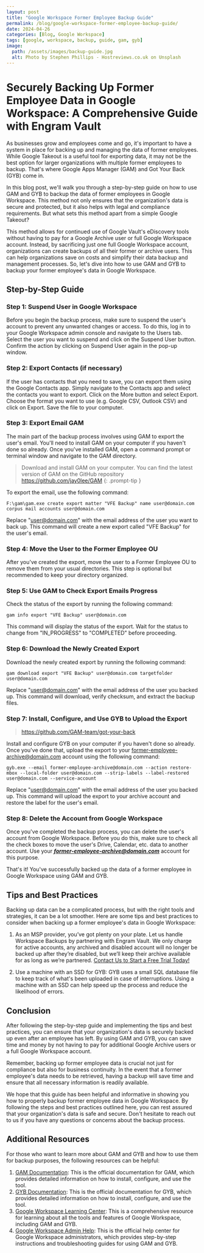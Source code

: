 ```yaml
---
layout: post
title: "Google Workspace Former Employee Backup Guide"
permalink: /blog/google-workspace-former-employee-backup-guide/
date: 2024-04-26
categories: [Blog, Google Workspace]
tags: [google, workspace, backup, guide, gam, gyb]
image:
  path: /assets/images/backup-guide.jpg
  alt: Photo by Stephen Phillips - Hostreviews.co.uk on Unsplash
---
```

# Securely Backing Up Former Employee Data in Google Workspace: A Comprehensive Guide with Engram Vault
      
As businesses grow and employees come and go, it's important to have a system in place for backing up and managing the data of former employees. While Google Takeout is a useful tool for exporting data, it may not be the best option for larger organizations with multiple former employees to backup. That's where Google Apps Manager (GAM) and Got Your Back (GYB) come in.

In this blog post, we'll walk you through a step-by-step guide on how to use GAM and GYB to backup the data of former employees in Google Workspace. This method not only ensures that the organization's data is secure and protected, but it also helps with legal and compliance requirements. But what sets this method apart from a simple Google Takeout?

This method allows for continued use of Google Vault's eDiscovery tools without having to pay for a Google Archive user or full Google Workspace account. Instead, by sacrificing just one full Google Workspace account, organizations can create backups of all their former or archive users. This can help organizations save on costs and simplify their data backup and management processes. So, let's dive into how to use GAM and GYB to backup your former employee's data in Google Workspace.

## Step-by-Step Guide
### Step 1: Suspend User in Google Workspace
Before you begin the backup process, make sure to suspend the user's account to prevent any unwanted changes or access. To do this, log in to your Google Workspace admin console and navigate to the Users tab. Select the user you want to suspend and click on the Suspend User button. Confirm the action by clicking on Suspend User again in the pop-up window.
### Step 2: Export Contacts (if necessary)
If the user has contacts that you need to save, you can export them using the Google Contacts app. Simply navigate to the Contacts app and select the contacts you want to export. Click on the More button and select Export. Choose the format you want to use (e.g. Google CSV, Outlook CSV) and click on Export. Save the file to your computer.
### Step 3: Export Email GAM
The main part of the backup process involves using GAM to export the user's email. You'll need to install GAM on your computer if you haven't done so already. Once you've installed GAM, open a command prompt or terminal window and navigate to the GAM directory.
<!-- markdownlint-capture -->
<!-- markdownlint-disable -->
> Download and install GAM on your computer. You can find the latest version of GAM on the GitHub repository https://github.com/jay0lee/GAM
{: .prompt-tip }
<!-- markdownlint-restore -->

To export the email, use the following command:

`F:\gam\gam.exe create export matter "VFE Backup" name user@domain.com corpus mail accounts user@domain.com
`

Replace "user@domain.com" with the email address of the user you want to back up. This command will create a new export called "VFE Backup" for the user's email.
### Step 4: Move the User to the Former Employee OU
After you've created the export, move the user to a Former Employee OU to remove them from your usual directories. This step is optional but recommended to keep your directory organized.
### Step 5: Use GAM to Check Export Emails Progress
Check the status of the export by running the following command:

`gam info export "VFE Backup" user@domain.com`

This command will display the status of the export. Wait for the status to change from "IN_PROGRESS" to "COMPLETED" before proceeding.
### Step 6: Download the Newly Created Export
Download the newly created export by running the following command:

`gam download export "VFE Backup" user@domain.com targetfolder user@domain.com
`

Replace "user@domain.com" with the email address of the user you backed up. This command will download, verify checksum, and extract the backup files.

### Step 7: Install, Configure, and Use GYB to Upload the Export
>https://github.com/GAM-team/got-your-back

Install and configure GYB on your computer if you haven't done so already. Once you've done that, upload the export to your former-employee-archive@domain.com account using the following command:

`gyb.exe --email former-employee-archive@domain.com --action restore-mbox --local-folder user@domain.com --strip-labels --label-restored user@domain.com --service-account`

Replace "user@domain.com" with the email address of the user you backed up. This command will upload the export to your archive account and restore the label for the user's email.

### Step 8: Delete the Account from Google Workspace
Once you've completed the backup process, you can delete the user's account from Google Workspace. Before you do this, make sure to check all the check boxes to move the user's Drive, Calendar, etc. data to another account. Use your ***former-employee-archive@domain.com*** account for this purpose.

That's it! You've successfully backed up the data of a former employee in Google Workspace using GAM and GYB.

## Tips and Best Practices
Backing up data can be a complicated process, but with the right tools and strategies, it can be a lot smoother. Here are some tips and best practices to consider when backing up a former employee's data in Google Workspace:

1. As an MSP provider, you’ve got plenty on your plate. Let us handle Workspace Backups by partnering with Engram Vault. We only charge for active accounts, any archived and disabled account will no longer be backed up after they’re disabled, but we’ll keep their archive available for as long  as we’re partnered. [Contact Us to Start a Free Trial Today!](https://www.engramvault.com/contact-us)

2. Use a machine with an SSD for GYB: GYB uses a small SQL database file to keep track of what's been uploaded in case of interruptions. Using a machine with an SSD can help speed up the process and reduce the likelihood of errors.

## Conclusion
After following the step-by-step guide and implementing the tips and best practices, you can ensure that your organization's data is securely backed up even after an employee has left. By using GAM and GYB, you can save time and money by not having to pay for additional Google Archive users or a full Google Workspace account.

Remember, backing up former employee data is crucial not just for compliance but also for business continuity. In the event that a former employee's data needs to be retrieved, having a backup will save time and ensure that all necessary information is readily available.

We hope that this guide has been helpful and informative in showing you how to properly backup former employee data in Google Workspace. By following the steps and best practices outlined here, you can rest assured that your organization's data is safe and secure. Don't hesitate to reach out to us if you have any questions or concerns about the backup process.

## Additional Resources
For those who want to learn more about GAM and GYB and how to use them for backup purposes, the following resources can be helpful:

1. [GAM Documentation](https://github.com/GAM-team/GAM/wiki): This is the official documentation for GAM, which provides detailed information on how to install, configure, and use the tool. 
2. [GYB Documentation](https://github.com/GAM-team/got-your-back/wiki): This is the official documentation for GYB, which provides detailed information on how to install, configure, and use the tool.
3. [Google Workspace Learning Center](https://support.google.com/a/users/): This is a comprehensive resource for learning about all the tools and features of Google Workspace, including GAM and GYB.
4. [Google Workspace Admin Help](https://support.google.com/a/): This is the official help center for Google Workspace administrators, which provides step-by-step instructions and troubleshooting guides for using GAM and GYB.
